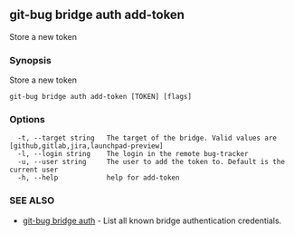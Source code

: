 ## git-bug bridge auth add-token

Store a new token

### Synopsis

Store a new token

```
git-bug bridge auth add-token [TOKEN] [flags]
```

### Options

```
  -t, --target string   The target of the bridge. Valid values are [github,gitlab,jira,launchpad-preview]
  -l, --login string    The login in the remote bug-tracker
  -u, --user string     The user to add the token to. Default is the current user
  -h, --help            help for add-token
```

### SEE ALSO

* [git-bug bridge auth](git-bug_bridge_auth.md)	 - List all known bridge authentication credentials.

